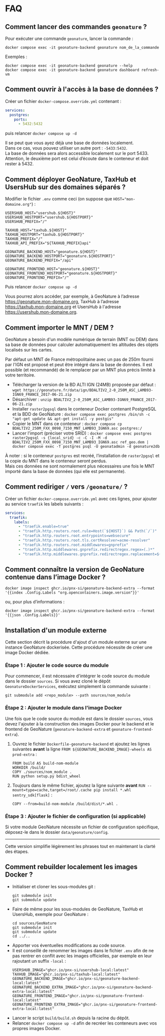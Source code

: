 # FAQ

## Comment lancer des commandes `geonature` ?

Pour exécuter une commande `geonature`, lancer la commande :

```shell
docker compose exec -it geonature-backend geonature nom_de_la_commande
```

Exemples :

```shell
docker compose exec -it geonature-backend geonature --help
docker compose exec -it geonature-backend geonature dashboard refresh-vm
```

## Comment ouvrir à l'accès à la base de données ?

Créer un fichier `docker-compose.override.yml` contenant :

```yaml
services:
  postgres:
    ports:
      - 5432:5432
```

puis relancer `docker compose up -d`

Il se peut que vous ayez déjà une base de données localement.  
Dans ce cas, vous pouvez utiliser un autre port : `-5433:5432`.  
La base de données sera alors accessible localement sur le port 5433.  
Attention, le deuxième port est celui d’écoute dans le conteneur et doit rester à 5432.

## Comment déployer GeoNature, TaxHub et UsersHub sur des domaines séparés ?

Modifier le fichier `.env` comme ceci (on suppose que `HOST="mon-domaine.org"`) :

```shell
USERSHUB_HOST="usershub.${HOST}"
USERSHUB_HOSTPORT="usershub.${HOSTPORT}"
USERSHUB_PREFIX="/"

TAXHUB_HOST="taxhub.${HOST}"
TAXHUB_HOSTPORT="taxhub.${HOSTPORT}"
TAXHUB_PREFIX="/"
TAXHUB_API_PREFIX="${TAXHUB_PREFIX}api"

GEONATURE_BACKEND_HOST="geonature.${HOST}"
GEONATURE_BACKEND_HOSTPORT="geonature.${HOSTPORT}"
GEONATURE_BACKEND_PREFIX="/api"

GEONATURE_FRONTEND_HOST="geonature.${HOST}"
GEONATURE_FRONTEND_HOSTPORT="geonature.${HOSTPORT}"
GEONATURE_FRONTEND_PREFIX="/"
```

Puis relancer `docker compose up -d`

Vous pourrez alors accéder, par exemple, à GeoNature à l’adresse https://geonature.mon-domaine.org, TaxHub à l’adresse https://taxhub.mon-domaine.org et UsersHub à l'adresse https://usershub.mon-domaine.org.

## Comment importer le MNT / DEM ?

GeoNature a besoin d'un modèle numérique de terrain (MNT ou DEM) dans sa base de données pour calculer automatiquement les altitudes des objets localisés sur les cartes.

Par défaut un MNT de France métropolitaine avec un pas de 250m fourni par l'IGN est proposé et peut être intégré dans la base de données. Il est possible (et recommandé) de le remplacer par un MNT plus précis limité à votre territoire.

- Télécharger la version de la BD ALTI IGN (24MB) proposée par défaut : `wget https://geonature.fr/data/ign/BDALTIV2_2-0_250M_ASC_LAMB93-IGN69_FRANCE_2017-06-21.zip`
- Désarchiver : `unzip BDALTIV2_2-0_250M_ASC_LAMB93-IGN69_FRANCE_2017-06-21.zip`
- Installer `raster2pgsql` dans le conteneur Docker contenant PostgreSQL et la BDD de GeoNature : `docker compose exec postgres /bin/sh -c "apt-get update && apt-get install -y postgis"`
- Copier le MNT dans ce conteneur : `docker compose cp BDALTIV2_250M_FXX_0098_7150_MNT_LAMB93_IGN69.asc postgres:/`
- Lancer l’import (préciser votre SRID) : `docker compose exec postgres raster2pgsql -s {local_srid} -c -C -I -M -d BDALTIV2_250M_FXX_0098_7150_MNT_LAMB93_IGN69.asc ref_geo.dem | docker compose exec -T postgres psql -U geonatadmin -d geonature2db`

À noter : si le conteneur `postgres` est recréé, l’installation de `raster2pgsql` et la copie du MNT dans le conteneur seront perdus.  
Mais ces données ne sont normalement plus nécessaires une fois le MNT importé dans la base de données (qui elle est permanente).

## Comment rediriger `/` vers `/geonature/` ?

Créer un fichier `docker-compose.override.yml` avec ces lignes, pour ajouter au service `traefik` les labels suivants :

```yaml
services:
  traefik:
    labels:
      - "traefik.enable=true"
      - "traefik.http.routers.root.rule=Host(`${HOST}`) && Path(`/`)"
      - "traefik.http.routers.root.entrypoints=websecure"
      - "traefik.http.routers.root.tls.certResolver=acme-resolver"
      - "traefik.http.routers.root.middlewares=gnprefix"
      - "traefik.http.middlewares.gnprefix.redirectregex.regex=(.)*"
      - "traefik.http.middlewares.gnprefix.redirectregex.replacement=${GEONATURE_FRONTEND_PREFIX}/"
```

## Comment connaître la version de GeoNature contenue dans l’image Docker ?

```shell
docker image inspect ghcr.io/pnx-si/geonature-backend-extra --format '{{index .Config.Labels "org.opencontainers.image.version"}}'
```

ou, pour plus d’informations :

```shell
docker image inspect ghcr.io/pnx-si/geonature-backend-extra --format '{{json .Config.Labels}}'
```

## Installation d'un module externe

Cette section décrit la procédure d'ajout d'un module externe sur une instance GeoNature dockerisée. Cette procédure nécessite de créer une image Docker dédiée.

### Étape 1 : Ajouter le code source du module

Pour commencer, il est nécessaire d'intégrer le code source du module dans le dossier `sources`. Si vous avez cloné le dépôt `GeonatureDockerServices`, exécutez simplement la commande suivante :

```shell
git submodule add <repo_module> --path sources/nom_module
```

### Étape 2 : Ajouter le module dans l'image Docker

Une fois que le code source du module est dans le dossier `sources`, vous devez l'ajouter à la construction des images Docker pour le backend et le frontend de GeoNature (`geonature-backend-extra` et `geonature-frontend-extra`).

1. Ouvrez le fichier `Dockerfile-geonature-backend` et ajoutez les lignes suivantes **avant** la ligne `FROM ${GEONATURE_BACKEND_IMAGE}-wheels AS prod-extra` :

   ```docker
   FROM build AS build-nom-module
   WORKDIR /build/
   COPY ./sources/nom_module .
   RUN python setup.py bdist_wheel
   ```

2. Toujours dans le même fichier, ajoutez la ligne suivante **avant** `RUN --mount=type=cache,target=/root/.cache pip install *.whl sentry_sdk[flask]` :

   ```docker
   COPY --from=build-nom-module /build/dist/*.whl .
   ```

### Étape 3 : Ajouter le fichier de configuration (si applicable)

Si votre module GeoNature nécessite un fichier de configuration spécifique, déposez-le dans le dossier `data/geonature/config`.

---

Cette version simplifie légèrement les phrases tout en maintenant la clarté des étapes.

## Comment rebuilder localement les images Docker ?

- Initialiser et cloner les sous-modules git :
  ```shell
  git submodule init
  git submodule update
  ```
- Faire de même pour les sous-modules de GeoNature, TaxHub et UsersHub, exemple pour GeoNature :
  ```shell
  cd sources/GeoNature
  git submodule init
  git submodule update
  cd ../..
  ```
- Apporter vos éventuelles modifications au code source.
- Il est conseillé de renommer les images dans le fichier `.env` afin de ne pas rentrer en conflit avec les images officielles, par exemple en leur rajoutant un suffix `-local` :
  ```shell
  USERSHUB_IMAGE="ghcr.io/pnx-si/usershub-local:latest"
  TAXHUB_IMAGE="ghcr.io/pnx-si/taxhub-local:latest"
  GEONATURE_BACKEND_IMAGE="ghcr.io/pnx-si/geonature-backend-local:latest"
  GEONATURE_BACKEND_EXTRA_IMAGE="ghcr.io/pnx-si/geonature-backend-extra-local:latest"
  GEONATURE_FRONTEND_IMAGE="ghcr.io/pnx-si/geonature-frontend-local:latest"
  GEONATURE_FRONTEND_EXTRA_IMAGE="ghcr.io/pnx-si/geonature-frontend-extra-local:latest"
  ```
- Lancer le script `build/build.sh` depuis la racine du dépôt.
- Relancer `docker compose up -d` afin de recréer les conteneurs avec vos propres images Docker.
